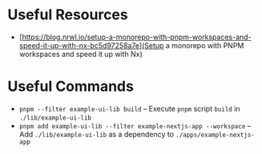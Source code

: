 # Useful Resources

- [https://blog.nrwl.io/setup-a-monorepo-with-pnpm-workspaces-and-speed-it-up-with-nx-bc5d97258a7e](Setup a monorepo with PNPM workspaces and speed it up with Nx)

# Useful Commands

- `pnpm --filter example-ui-lib build` – Execute `pnpm` script `build` in `./lib/example-ui-lib`
- `pnpm add example-ui-lib --filter example-nextjs-app --workspace` – Add `./lib/example-ui-lib` as a dependency to `./apps/example-nextjs-app`